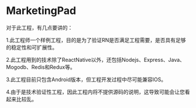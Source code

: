 # MarketingPad

对于此工程，有几点要讲的：

1.此工程师一个样例工程，目的是为了验证RN是否满足工程需要，是否具有足够的稳定性和可扩展性。

2.此工程用到的技术除了ReactNative以外，还包括Nodejs、Express、Java、Mogodb、Redis和Redux等。

3.此工程目前只包含Android版本，但工程开发过程中尽可能兼容IOS。

4.由于是技术验证性工程，因此工程内将不提供源码的说明，这导致可能会让您看起来比较乱。
